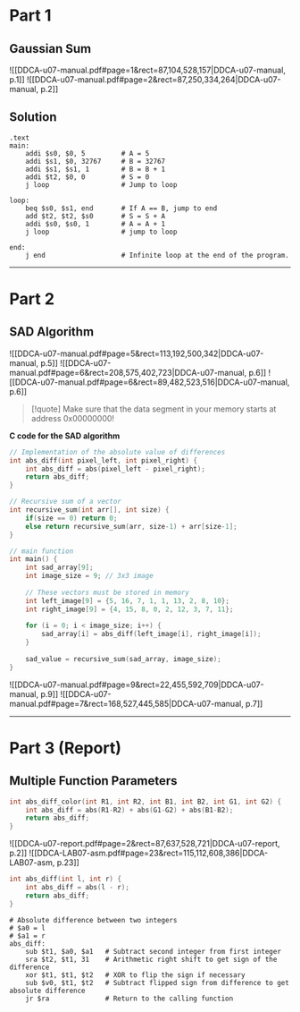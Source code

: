 
# Part 1
## Gaussian Sum
![[DDCA-u07-manual.pdf#page=1&rect=87,104,528,157|DDCA-u07-manual, p.1]]
![[DDCA-u07-manual.pdf#page=2&rect=87,250,334,264|DDCA-u07-manual, p.2]]

## Solution
```
.text
main:
	addi $s0, $0, 5 		# A = 5
	addi $s1, $0, 32767 	# B = 32767
	addi $s1, $s1, 1 		# B = B + 1
	addi $t2, $0, 0 		# S = 0
	j loop 					# Jump to loop

loop:
	beq $s0, $s1, end 		# If A == B, jump to end
	add $t2, $t2, $s0 		# S = S + A
	addi $s0, $s0, 1 		# A = A + 1
	j loop 					# jump to loop

end:
	j end					# Infinite loop at the end of the program.
```





___
# Part 2
## SAD Algorithm
![[DDCA-u07-manual.pdf#page=5&rect=113,192,500,342|DDCA-u07-manual, p.5]]
![[DDCA-u07-manual.pdf#page=6&rect=208,575,402,723|DDCA-u07-manual, p.6]]
![[DDCA-u07-manual.pdf#page=6&rect=89,482,523,516|DDCA-u07-manual, p.6]]
>[!quote] Make sure that the data segment in your memory starts at address 0x00000000!


**C code for the SAD algorithm**
```c
// Implementation of the absolute value of differences
int abs_diff(int pixel_left, int pixel_right) {
	int abs_diff = abs(pixel_left - pixel_right);
	return abs_diff;
}

// Recursive sum of a vector
int recursive_sum(int arr[], int size) {
	if(size == 0) return 0;
	else return recursive_sum(arr, size-1) + arr[size-1];
} 

// main function
int main() {
	int sad_array[9];
	int image_size = 9; // 3x3 image
	
	// These vectors must be stored in memory
	int left_image[9] = {5, 16, 7, 1, 1, 13, 2, 8, 10};
	int right_image[9] = {4, 15, 8, 0, 2, 12, 3, 7, 11};
	
	for (i = 0; i < image_size; i++) {
		sad_array[i] = abs_diff(left_image[i], right_image[i]);	
	}
	
	sad_value = recursive_sum(sad_array, image_size);
}
``` 
![[DDCA-u07-manual.pdf#page=9&rect=22,455,592,709|DDCA-u07-manual, p.9]]
![[DDCA-u07-manual.pdf#page=7&rect=168,527,445,585|DDCA-u07-manual, p.7]]





___
# Part 3 (Report)
## Multiple Function Parameters
```C
int abs_diff_color(int R1, int R2, int B1, int B2, int G1, int G2) {
	int abs_diff = abs(R1-R2) + abs(G1-G2) + abs(B1-B2);
	return abs_diff;
}
```
![[DDCA-u07-report.pdf#page=2&rect=87,637,528,721|DDCA-u07-report, p.2]]
![[DDCA-LAB07-asm.pdf#page=23&rect=115,112,608,386|DDCA-LAB07-asm, p.23]]












```C
int abs_diff(int l, int r) {
	int abs_diff = abs(l - r);
	return abs_diff;
}
```
```
# Absolute difference between two integers
# $a0 = l
# $a1 = r
abs_diff:
	sub $t1, $a0, $a1 	# Subtract second integer from first integer
	sra $t2, $t1, 31 	# Arithmetic right shift to get sign of the difference
	xor $t1, $t1, $t2 	# XOR to flip the sign if necessary
	sub $v0, $t1, $t2 	# Subtract flipped sign from difference to get absolute difference
	jr $ra 				# Return to the calling function

```
